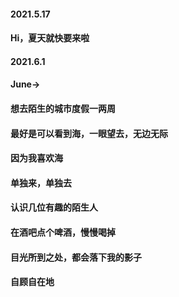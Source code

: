  #### 2021.5.17
 
 #### Hi，夏天就快要来啦
 
 #### 2021.6.1
 #### June->
 #### 想去陌生的城市度假一两周
 #### 最好是可以看到海，一眼望去，无边无际
 #### 因为我喜欢海
 #### 单独来，单独去
 #### 认识几位有趣的陌生人
 #### 在酒吧点个啤酒，慢慢喝掉
 #### 目光所到之处，都会落下我的影子
 #### 自顾自在地
           



<!--
**WaldinsamKeit/WaldinsamKeit** is a ✨ _special_ ✨ repository because its `README.md` (this file) appears on your GitHub profile.

Here are some ideas to get you started:

- 🔭 I’m currently working on ...
- 🌱 I’m currently learning ...
- 👯 I’m looking to collaborate on ...
- 🤔 I’m looking for help with ...
- 💬 Ask me about ...
- 📫 How to reach me: ...
- 😄 Pronouns: ...
- ⚡ Fun fact: ...
-->
